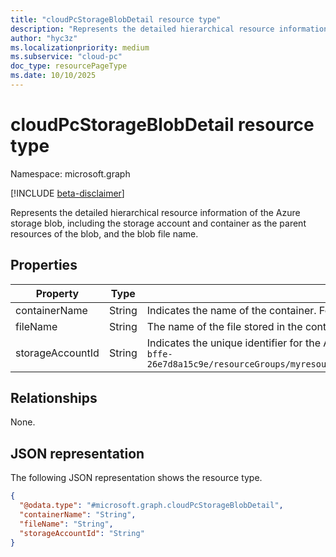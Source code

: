 ```yaml
---
title: "cloudPcStorageBlobDetail resource type"
description: "Represents the detailed hierarchical resource information of the Azure storage blob, including the storage account and container as the parent resources of the blob, and the blob file name."
author: "hyc3z"
ms.localizationpriority: medium
ms.subservice: "cloud-pc"
doc_type: resourcePageType
ms.date: 10/10/2025
---
```


# cloudPcStorageBlobDetail resource type

Namespace: microsoft.graph

[!INCLUDE [beta-disclaimer](../../includes/beta-disclaimer.md)]

Represents the detailed hierarchical resource information of the Azure storage blob, including the storage account and container as the parent resources of the blob, and the blob file name.

## Properties
| Property           | Type         | Description                   |
| ------------------ | ------------ | ----------------------------- |
| containerName | String | Indicates the name of the container. For example, `mycontainer`. |
| fileName | String | The name of the file stored in the container. For example, `myexportedvm.vhd`. |
| storageAccountId | String | Indicates the unique identifier for the Azure storage account. For example, `/subscriptions/0231ef39-1113-4772-bffe-26e7d8a15c9e/resourceGroups/myresourcegroup/providers/Microsoft.Storage/storageAccounts/mystorageaccount.` |

## Relationships
None.

## JSON representation
The following JSON representation shows the resource type.
<!-- {
  "blockType": "resource",
  "keyProperty": "storageAccountId",
  "@odata.type": "microsoft.graph.cloudPcStorageBlobDetail",
  "openType": false
}
-->
``` json
{
  "@odata.type": "#microsoft.graph.cloudPcStorageBlobDetail",
  "containerName": "String",
  "fileName": "String",
  "storageAccountId": "String"
}
```
